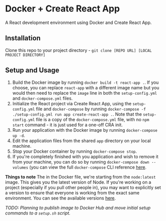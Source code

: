 # Docker + Create React App

A React development environment using Docker and Create React App.

## Installation

Clone this repo to your project directory - `git clone [REPO URL] [LOCAL PROJECT DIRECTORY]`

## Setup and Usage

1. Build the Docker image by running `docker build -t react-app .`. If you choose, you can replace `react-app` with a different image name but you would then need to replace the `image` line in both the `setup-config.yml` and `docker-compose.yml` files.
1. Initialize the React project via Create React App, using the `setup-config.yml` file and `docker-compose` by running `docker-compose -f ./setup-config.yml run app create-react-app .`. Note that the `setup-config.yml` file is a copy of the `docker-compose.yml` file, with no `npm start` command - it is just used for a one-off CRA init.
1. Run your application with the Docker image by running `docker-compose up -d`.
1. Edit the application files from the shared `app` directory on your local machine.
1. Stop your Docker container by running `docker-compose stop`.
1. If you're completely finished with you application and wish to remove it from your machine, you can do so by running `docker-compose down --volumes` (you can view the full `docker-compose` CLI reference [here](https://docs.docker.com/compose/reference/overview/).

**Things to note**
The in the Docker file, we're starting from the `node:latest` image. This gives you the latest version of Node. If you're working on a project (especially if you pull other people in), you may want to explicitly set a version to ensure that everyone is working from the exact same environment. You can see the available versions [here](https://store.docker.com/images/node).

_TODO: Planning to publish image to Docker Hub and move initial setup commands to a `setup.sh` script._
